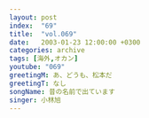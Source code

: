 ```yaml
---
layout: post
index:  "69"
title:  "vol.069"
date:   2003-01-23 12:00:00 +0300
categories: archive
tags: [海外,オカン]
youtube: "069"
greetingM: あ、どうも、松本だ
greetingT: なし
songName: 昔の名前で出ています
singer: 小林旭
---
```


